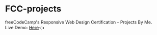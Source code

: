 # FCC-projects
freeCodeCamp's Responsive Web Design Certification - Projects By Me.
Live Demo: [Here](https://amtanny.github.io/FCC-projects/)👈
